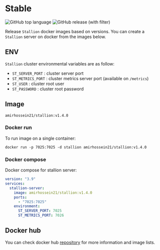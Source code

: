 # Stable

![GitHub top language](https://img.shields.io/github/languages/top/official-stallion/stable)
![GitHub release (with filter)](https://img.shields.io/github/v/release/official-stallion/stable)

Release ```Stallion``` docker images based on versions.
You can create a ```Stallion``` server on docker from the images below.

## ENV

```Stallion``` cluster environmental variables are as follow:

- ```ST_SERVER_PORT``` : cluster server port
- ```ST_METRICS_PORT``` : cluster metrics server port (available on ```/metrics```)
- ```ST_USER``` : cluster root user
- ```ST_PASSWORD``` : cluster root password

## Image

```shell
amirhossein21/stallion:v1.4.0
```

### Docker run
To run image on a single container:

```shell
docker run -p 7025:7025 -d stallion amirhossein21/stallion:v1.4.0
```

### Docker compose
Docker compose for stallion server:

```yaml
version: "3.9"
services:
  stallion-server:
    image: amirhossein21/stallion:v1.4.0
    ports:
      - "7025:7025"
    environment:
      ST_SERVER_PORT: 7025
      ST_METRICS_PORT: 7026
```

## Docker hub

You can check docker hub [repository](https://hub.docker.com/repository/docker/amirhossein21/stallion) for more information and image lists.
